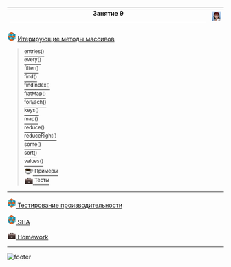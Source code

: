 [footer]: https://github.com/garevna/js-course/raw/master/images/a-level-ico.png?raw=true
[me]: https://raw.githubusercontent.com/garevna/a-level-js-lessons/master/ico/myPhoto-40.png "Ⓒ Irina Fylyppova ( garevna ) 2019"
[ico20]: https://raw.githubusercontent.com/garevna/a-level-js-lessons/master/ico/a-level-20.png
[hw-20]: https://raw.githubusercontent.com/garevna/a-level-js-lessons/master/ico/briefcase-20.png
[cap-20]: https://raw.githubusercontent.com/garevna/a-level-js-lessons/master/ico/coffee-20.png
[space-800]: https://raw.githubusercontent.com/garevna/a-level-js-lessons/master/ico/space-800.png

| Занятие 9 ![space-800] | ![me] |
|-|-|

![ico20] [Итерирующие методы массивов](../md/arrayIterators-principle.md)<br>
> [<sup>entries()</sup>](../md/Array.prototype.entries.md)<br>
> [<sup>every()</sup>](../md/Array.prototype.every.md)<br>
> [<sup>filter()</sup>](../md/Array.prototype.filter.md)<br>
> [<sup>find()</sup>](../md/Array.prototype.find.md)<br>
> [<sup>findIndex()</sup>](../md/Array.prototype.findIndex.md)<br>
> [<sup>flatMap()</sup>](../md/Array.prototype.flatMap.md)<br>
> [<sup>forEach()</sup>](../md/Array.prototype.forEach.md)<br>
> [<sup>keys()</sup>](../md/Array.prototype.keys.md)<br>
> [<sup>map()</sup>](../md/Array.prototype.map.md)<br>
> [<sup>reduce()</sup>](../md/Array.prototype.reduce.md)<br>
> [<sup>reduceRight()</sup>](../md/Array.prototype.reduceRight.md)<br>
> [<sup>some()</sup>](../md/Array.prototype.some.md)<br>
> [<sup>sort()</sup>](../md/Array.prototype.sort.md)<br>
> [<sup>values()</sup>](../md/Array.prototype.values.md)<br>
> [![cap-20] <sup>Примеры</sup>](../md/Array.prototype-samples.md)<br>
> [![hw-20] <sup>Тесты</sup>](https://garevna.github.io/js-quiz/#arrayIterationMethods)
_______________________________________________________________________

[![ico20] Тестирование производительности](../md/JS-heap-memory-allocation.md)

[![ico20] SHA](../md/SHA.md)

[![hw-20] Homework](../homeworks/hw-09.md)

_________________________________________________________________________

![footer]
